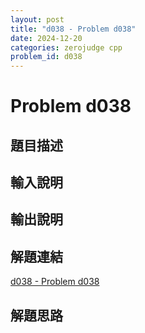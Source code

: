 ```yaml
---
layout: post
title: "d038 - Problem d038"
date: 2024-12-20
categories: zerojudge cpp
problem_id: d038
---
```


# Problem d038

## 題目描述



## 輸入說明



## 輸出說明



## 解題連結

[d038 - Problem d038](https://zerojudge.tw/ShowProblem?problemid=d038)

## 解題思路

